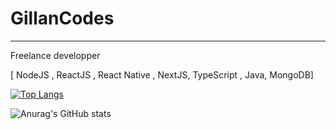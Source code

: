 # GillanCodes

---

Freelance developper

[ NodeJS , ReactJS , React Native , NextJS, TypeScript , Java, MongoDB]

[![Top Langs](https://github-readme-stats.vercel.app/api/top-langs/?username=gillancodes&layout=compact)](https://github.com/anuraghazra/github-readme-stats&theme=tokyonight)

![Anurag's GitHub stats](https://github-readme-stats.vercel.app/api?username=gillancodes&show_icons=true&count_private=true&theme=tokyonight)

